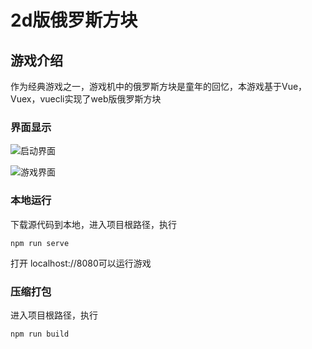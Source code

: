 # 2d版俄罗斯方块

## 游戏介绍
作为经典游戏之一，游戏机中的俄罗斯方块是童年的回忆，本游戏基于Vue，Vuex，vuecli实现了web版俄罗斯方块

### 界面显示
![启动界面]("https://github.com/tuzilingdang/img-temp/blob/master/2dtetris-1.png?raw=true")

![游戏界面]("https://github.com/tuzilingdang/img-temp/blob/master/2dtetris-2.png?raw=true")

### 本地运行
下载源代码到本地，进入项目根路径，执行

```
npm run serve
```
打开 localhost://8080可以运行游戏

### 压缩打包
进入项目根路径，执行
```
npm run build
```

